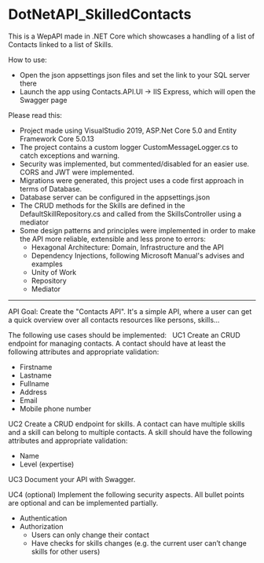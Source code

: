 # DotNetAPI_SkilledContacts
This is a WepAPI made in .NET Core which showcases a handling of a list of Contacts linked to a list of Skills.

How to use:
- Open the json appsettings json files and set the link to your SQL server there
- Launch the app using Contacts.API.UI -> IIS Express, which will open the Swagger page


Please read this:
- Project made using VisualStudio 2019, ASP.Net Core 5.0 and Entity Framework Core 5.0.13
- The project contains a custom logger CustomMessageLogger.cs to catch exceptions and warning.
- Security was implemented, but commented/disabled for an easier use. CORS and JWT were implemented.
- Migrations were generated, this project uses a code first approach in terms of Database.
- Database server can be configured in the appsettings.json
- The CRUD methods for the Skills are defined in the DefaultSkillRepository.cs and called from the SkillsController using a mediator
- Some design patterns and principles were implemented in order to make the API more reliable, extensible and less prone to errors:
   - Hexagonal Architecture: Domain, Infrastructure and the API
   - Dependency Injections, following Microsoft Manual's advises and examples
   - Unity of Work
   - Repository
   - Mediator

----------------------------------------------------------------------------------
API Goal:
Create the "Contacts API". It's a simple API, where a user can get a quick overview over all contacts resources like persons, skills...

The following use cases should be implemented:
 
UC1
Create an CRUD endpoint for managing contacts. A contact should have at least the following attributes and appropriate validation:
- Firstname
- Lastname
- Fullname
- Address
- Email
- Mobile phone number

UC2
Create a CRUD endpoint for skills. A contact can have multiple skills and a skill can belong to multiple contacts. A skill should have the following attributes and appropriate validation:
- Name
- Level (expertise)

UC3
Document your API with Swagger.

UC4 (optional)
Implement the following security aspects. All bullet points are optional and can be implemented partially.
- Authentication
- Authorization
    - Users can only change their contact
    - Have checks for skills changes (e.g. the current user can’t change skills for other users)